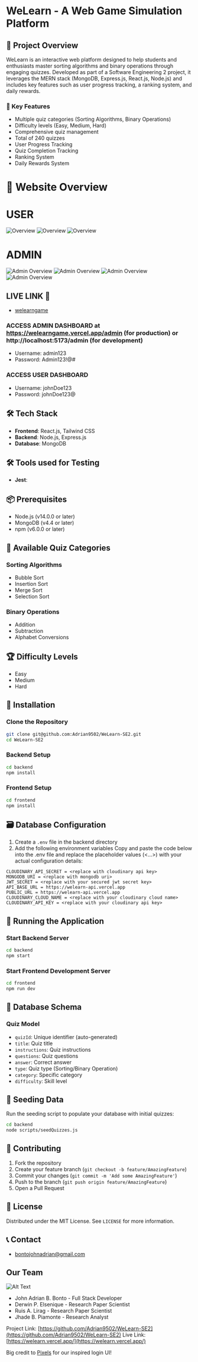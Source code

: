 # WeLearn - A Web Game Simulation Platform

## 🚀 Project Overview

WeLearn is an interactive web platform designed to help students and enthusiasts master sorting algorithms and binary operations through engaging quizzes. Developed as part of a Software Engineering 2 project, it leverages the MERN stack (MongoDB, Express.js, React.js, Node.js) and includes key features such as user progress tracking, a ranking system, and daily rewards.

### 🌟 Key Features

- Multiple quiz categories (Sorting Algorithms, Binary Operations)
- Difficulty levels (Easy, Medium, Hard)
- Comprehensive quiz management
- Total of 240 quizzes
- User Progress Tracking
- Quiz Completion Tracking
- Ranking System
- Daily Rewards System

# 🌟 Website Overview

# USER
![Overview](pictures/overview.png)
![Overview](pictures/overview-1.png)
![Overview](pictures/overview-2.png)

# ADMIN
![Admin Overview](pictures/image_2024-12-11_211426441.png)
![Admin Overview](pictures/image_2024-12-11_211528767.png)
![Admin Overview](pictures/image_2024-12-11_211546093.png)
![Admin Overview](pictures/image_2024-12-11_211557471.png)

## LIVE LINK 🚀
- [welearngame](https://welearngame.vercel.app)

### ACCESS ADMIN DASHBOARD at https://welearngame.vercel.app/admin (for production) or http://localhost:5173/admin (for development)
- Username: admin123
- Password: Admin123!@#

### ACCESS USER DASHBOARD
- Username: johnDoe123
- Password: johnDoe123@

## 🛠 Tech Stack
- **Frontend**: React.js, Tailwind CSS
- **Backend**: Node.js, Express.js
- **Database**: MongoDB

## 🛠 Tools used for Testing
- **Jest**:

## 📦 Prerequisites
- Node.js (v14.0.0 or later)
- MongoDB (v4.4 or later)
- npm (v6.0.0 or later)

## 🌈 Available Quiz Categories
### Sorting Algorithms
- Bubble Sort
- Insertion Sort
- Merge Sort
- Selection Sort

### Binary Operations
- Addition
- Subtraction
- Alphabet Conversions

## 🏆 Difficulty Levels
- Easy
- Medium
- Hard

## 🔧 Installation

### Clone the Repository

```bash
git clone git@github.com:Adrian9502/WeLearn-SE2.git
cd WeLearn-SE2
```

### Backend Setup

```bash
cd backend
npm install
```

### Frontend Setup

```bash
cd frontend
npm install
```

## 🗃 Database Configuration

1. Create a `.env` file in the backend directory
2. Add the following environment variables
Copy and paste the code below into the .env file and replace the placeholder values (<...>) with your actual configuration details:

```
CLOUDINARY_API_SECRET = <replace with cloudinary api key>
MONGODB_URI = <replace with mongodb uri>
JWT_SECRET = <replace with your secured jwt secret key>
API_BASE_URL = https://welearn-api.vercel.app
PUBLIC_URL = https://welearn-api.vercel.app
CLOUDINARY_CLOUD_NAME = <replace with your cloudinary cloud name>
CLOUDINARY_API_KEY = <replace with your cloudinary api key>
```

## 🚀 Running the Application

### Start Backend Server

```bash
cd backend
npm start
```

### Start Frontend Development Server

```bash
cd frontend
npm run dev
```

## 📝 Database Schema

### Quiz Model

- `quizId`: Unique identifier (auto-generated)
- `title`: Quiz title
- `instructions`: Quiz instructions
- `questions`: Quiz questions
- `answer`: Correct answer
- `type`: Quiz type (Sorting/Binary Operation)
- `category`: Specific category
- `difficulty`: Skill level

## 🧪 Seeding Data

Run the seeding script to populate your database with initial quizzes:

```bash
cd backend
node scripts/seedQuizzes.js
```

## 🤝 Contributing

1. Fork the repository
2. Create your feature branch (`git checkout -b feature/AmazingFeature`)
3. Commit your changes (`git commit -m 'Add some AmazingFeature'`)
4. Push to the branch (`git push origin feature/AmazingFeature`)
5. Open a Pull Request

## 📄 License

Distributed under the MIT License. See `LICENSE` for more information.

## 📞 Contact

- bontojohnadrian@gmail.com

## Our Team

![Alt Text](image_2024-12-17_213443971.png)

- John Adrian B. Bonto - Full Stack Developer
- Derwin P. Elsenique - Research Paper Scientist
- Ruis A. Lirag - Research Paper Scientist
- Jhade B. Piamonte - Research Analyst

Project Link: [https://github.com/Adrian9502/WeLearn-SE2](https://github.com/Adrian9502/WeLearn-SE2)
Live Link: [https://welearn.vercel.app/](https://welearn.vercel.app/)

Big credit to [Pixels](https://www.pixels.xyz) for our inspired login UI!
